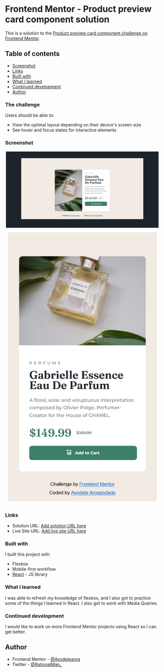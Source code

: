# Frontend Mentor - Product preview card component solution

This is a solution to the [Product preview card component challenge on Frontend Mentor](https://www.frontendmentor.io/challenges/product-preview-card-component-GO7UmttRfa). 

## Table of contents

  - [Screenshot](#screenshot)
  - [Links](#links)
  - [Built with](#built-with)
  - [What I learned](#what-i-learned)
  - [Continued development](#continued-development)
  - [Author](#author)




### The challenge

Users should be able to:

- View the optimal layout depending on their device's screen size
- See hover and focus states for interactive elements

### Screenshot

![](./screenshots/Screenshot%202022-10-11%20at%2020-23-35%20React%20App.png)
![](./screenshots/Screenshot%202022-10-11%20at%2020-25-01%20React%20App.png)



### Links

- Solution URL: [Add solution URL here](https://your-solution-url.com)
- Live Site URL: [Add live site URL here](https://your-live-site-url.com)


### Built with
I built this project with

- Flexbox
- Mobile-first workflow
- [React](https://reactjs.org/) - JS library



### What I learned
I was able to refresh my knowledge of flexbox, and I also got to practice some of the things I learned in React. I also got to work with Media Queries.



### Continued development

I would like to work on more Frontend Mentor projects using React so I can get better.


## Author

- Frontend Mentor - [@Ayodelearog](https://www.frontendmentor.io/profile/Ayodelearog)
- Twitter - [@RationalMan_](https://www.twitter.com/RationalMan_)

